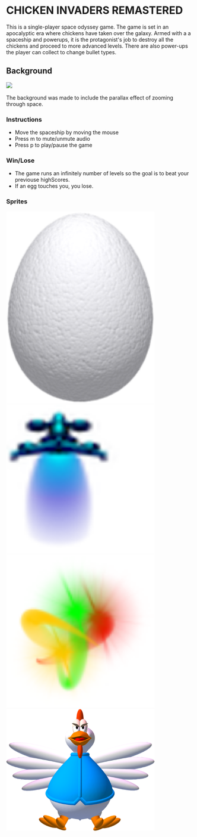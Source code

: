 # CHICKEN INVADERS REMASTERED
This is a single-player space odyssey game. The game is set in an apocalyptic era where chickens have taken over 
the galaxy. Armed with a a spaceship and powerups, it is the protagonist's job to destroy all the chickens and proceed to more advanced levels. There are also power-ups the player can collect to change bullet types.

## Background
![](background.gif)


The background was made to include the parallax effect of zooming through space.

### Instructions
- Move the spaceship by moving the mouse 
- Press m to mute/unmute audio
- Press p to play/pause the game

### Win/Lose
- The game runs an infinitely number of levels so the goal is to beat your previouse highScores.
- If an egg touches you, you lose.

### Sprites
<img src="images/Egg.png" width="400">
<img src="images/spaceship1.png" width="400">
<img src="images/powerup1.png" width="400">
<img src="images/Chicken1.png" width="400">



